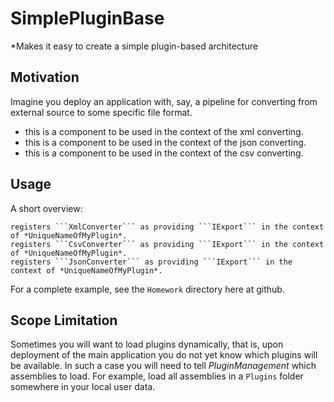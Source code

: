 # SimplePluginBase

*Makes it easy to create a simple plugin-based architecture 

## Motivation
Imagine you deploy an application with, say, a pipeline for converting from external source to some specific file format.
- this is a component to be used in the context of the xml converting.
- this is a component to be used in the context of the json converting.
- this is a component to be used in the context of the csv converting.

## Usage
A short overview:

```
registers ```XmlConverter``` as providing ```IExport``` in the context of *UniqueNameOfMyPlugin*.
registers ```CsvConverter``` as providing ```IExport``` in the context of *UniqueNameOfMyPlugin*.
registers ```JsonConverter``` as providing ```IExport``` in the context of *UniqueNameOfMyPlugin*.
```
For a complete example, see the ```Homework``` directory here at github.

## Scope Limitation
Sometimes you will want to load plugins dynamically, that is, upon deployment of the main application you do not yet know which plugins will be available. In such a case you will need to tell *PluginManagement* 
which assemblies to load. For example, load all assemblies in a ```Plugins``` folder somewhere in your local user data.
